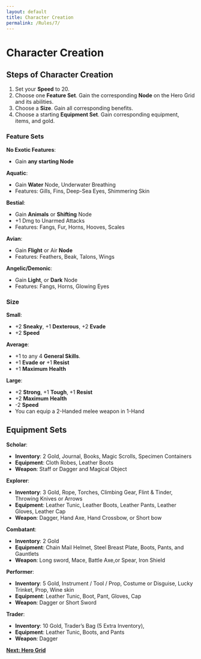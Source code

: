```yaml
---
layout: default
title: Character Creation
permalink: /Rules/7/
---
```

# Character Creation
## Steps of Character Creation
1. Set your **Speed** to 20.
2. Choose one **Feature Set**. Gain the corresponding **Node** on the Hero Grid and its abilities.
3. Choose a **Size**. Gain all corresponding benefits. 
4. Choose a starting **Equipment Set**. Gain corresponding equipment, items, and gold.

### Feature Sets

**No Exotic Features**:
- Gain **any starting Node**

**Aquatic**: 
- Gain **Water** Node, Underwater Breathing
- Features: Gills, Fins, Deep-Sea Eyes, Shimmering Skin

**Bestial**:
- Gain **Animals** or **Shifting** Node
- +1 Dmg to Unarmed Attacks
- Features: Fangs, Fur, Horns, Hooves, Scales

**Avian**:
- Gain **Flight** or Air **Node**
- Features: Feathers, Beak, Talons, Wings

**Angelic/Demonic**:
- Gain **Light**, or **Dark** Node
- Features: Fangs, Horns, Glowing Eyes

### Size
**Small**:
- +2 **Sneaky**, +1 **Dexterous**, +2 **Evade**
- +2 **Speed**

**Average**:
- +1 to any 4 **General Skills**.
- +1 **Evade** **or**  +1 **Resist**
- +1 **Maximum** **Health**

**Large**:
- +2 **Strong**, +1 **Tough**, +1 **Resist**
- +2 **Maximum** **Health**
-  -2 **Speed**	
- You can equip a 2-Handed melee weapon in 1-Hand
## Equipment Sets

**Scholar**:
- **Inventory**: 2 Gold, Journal, Books, Magic Scrolls, Specimen Containers
- **Equipment**: Cloth Robes, Leather Boots
- **Weapon**: Staff or Dagger and Magical Object

**Explorer**: 
- **Inventory**: 3 Gold, Rope, Torches, Climbing Gear, Flint & Tinder, Throwing Knives or Arrows
- **Equipment**: Leather Tunic, Leather Boots, Leather Pants, Leather Gloves, Leather Cap
- **Weapon**: Dagger, Hand Axe, Hand Crossbow, or Short bow

**Combatant**: 
- **Inventory**: 2 Gold
- **Equipment**: Chain Mail Helmet, Steel Breast Plate, Boots, Pants, and Gauntlets
- **Weapon**: Long sword, Mace, Battle Axe,or Spear, Iron Shield

**Performer**: 
- **Inventory**: 5 Gold, Instrument / Tool / Prop, Costume or Disguise, Lucky Trinket, Prop, Wine skin
- **Equipment**: Leather Tunic, Boot, Pant, Gloves, Cap
- **Weapon**: Dagger or Short Sword

**Trader**: 
- **Inventory**: 10 Gold, Trader’s Bag (5 Extra Inventory), 
- **Equipment**: Leather Tunic, Boots, and Pants
- **Weapon**: Dagger

**[Next: Hero Grid]({{site.baseurl}}/Rules/8/)** 